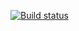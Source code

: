 [![Build status](https://ci.appveyor.com/api/projects/status/klnsjfycps9m69q2?svg=true)](https://ci.appveyor.com/project/Nikitaram95/aj1)